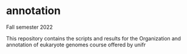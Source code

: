 # annotation

Fall semester 2022

This repository contains the scripts and results for the Organization and annotation of eukaryote genomes course 
offered by unifr